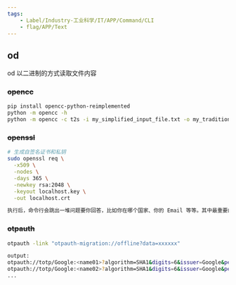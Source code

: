 ```yaml
---
tags:
    - Label/Industry-工业科学/IT/APP/Command/CLI
    - flag/APP/Text
---
```


## od

od 以二进制的方式读取文件内容


### ~~opencc~~

```bash
pip install opencc-python-reimplemented
python -m opencc -h
python -m opencc -c t2s -i my_simplified_input_file.txt -o my_traditional_output_file.txt
```

### ~~openssl~~

```bash
# 生成自签名证书和私钥
sudo openssl req \
  -x509 \
  -nodes \
  -days 365 \
  -newkey rsa:2048 \
  -keyout localhost.key \
  -out localhost.crt

执行后，命令行会跳出一堆问题要你回答，比如你在哪个国家、你的 Email 等等。其中最重要的一个问题是 Common Name，正常情况下应该填入一个域名，自签名可以填 127.0.0.2 或 localhost
```



### ~~otpauth~~

```bash
otpauth -link "otpauth-migration://offline?data=xxxxxx"

output:
otpauth://totp/Google:<name01>?algorithm=SHA1&digits=6&issuer=Google&period=30&secret=<TOTP_Seed01>
otpauth://totp/Google:<name02>?algorithm=SHA1&digits=6&issuer=Google&period=30&secret=<TOTP_Seed02>
...

```
